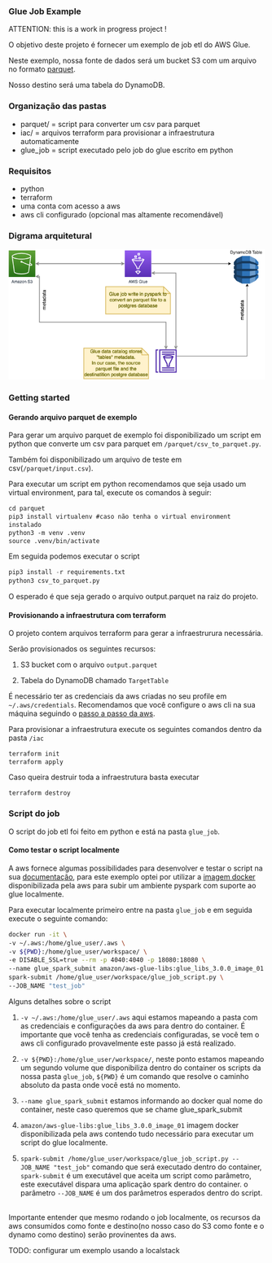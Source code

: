 ### Glue Job Example

ATTENTION: this is a work in progress project !

O objetivo deste projeto é fornecer um exemplo de job etl do AWS Glue.

Neste exemplo, nossa fonte de dados será um bucket S3 com um arquivo no formato [parquet](https://parquet.apache.org/).

Nosso destino será uma tabela do DynamoDB. 

### Organização das pastas

 - parquet/ = script para converter um csv para parquet
 - iac/ = arquivos terraform para provisionar a infraestrutura automaticamente
 - glue_job = script executado pelo job do glue escrito em python


### Requisitos
- python
- terraform
- uma conta com acesso a aws
- aws cli configurado (opcional mas altamente recomendável)


### Digrama arquitetural

![Diagrama](/docs/images/Glue_example.drawio.png)


### Getting started


#### Gerando arquivo parquet de exemplo 

Para gerar um arquivo parquet de exemplo foi disponibilizado um script em python que converte um csv para parquet em `/parquet/csv_to_parquet.py`.

Também foi disponibilizado um arquivo de teste em csv(`/parquet/input.csv`).

Para executar um script em python recomendamos que seja usado um virtual environment, para tal, execute os comandos à seguir:


```shell
cd parquet
pip3 install virtualenv #caso não tenha o virtual environment instalado
python3 -m venv .venv
source .venv/bin/activate
```

Em seguida podemos executar o script

```python
pip3 install -r requirements.txt
python3 csv_to_parquet.py
```

O esperado é que seja gerado o arquivo output.parquet na raiz do projeto.

#### Provisionando a infraestrutura com terraform

O projeto contem arquivos terraform para gerar a infraestrurura necessária.

Serão provisionados os seguintes recursos:

1. S3 bucket com o arquivo `output.parquet`

2. Tabela do DynamoDB chamado `TargetTable` 

É necessário ter as credenciais da aws criadas no seu profile em `~/.aws/credentials`. Recomendamos que você configure o aws cli na sua máquina seguindo o [passo a passo da aws](https://docs.aws.amazon.com/cli/latest/userguide/cli-configure-quickstart.html).

Para provisionar a infraestrutura execute os seguintes comandos dentro da pasta `/iac`

```shell
terraform init
terraform apply
```

Caso queira destruir toda a infraestrutura basta executar

```shell
terraform destroy
```

### Script do job

O script do job etl foi feito em python e está na pasta `glue_job`.

#### Como testar o script localmente

A aws fornece algumas possibilidades para desenvolver e testar o script na sua [documentação](https://docs.aws.amazon.com/glue/latest/dg/aws-glue-programming-etl-libraries.html), para este exemplo optei por utilizar a [imagem docker](https://docs.aws.amazon.com/glue/latest/dg/aws-glue-programming-etl-libraries.html#develop-local-docker-image) disponibilizada pela aws para subir um ambiente pyspark com suporte ao glue localmente.

Para executar localmente primeiro entre na pasta `glue_job` e em seguida execute o seguinte comando:

```sh
docker run -it \
-v ~/.aws:/home/glue_user/.aws \
-v ${PWD}:/home/glue_user/workspace/ \
-e DISABLE_SSL=true --rm -p 4040:4040 -p 18080:18080 \
--name glue_spark_submit amazon/aws-glue-libs:glue_libs_3.0.0_image_01 \
spark-submit /home/glue_user/workspace/glue_job_script.py \
--JOB_NAME "test_job"

```

Alguns detalhes sobre o script

 01. `-v ~/.aws:/home/glue_user/.aws` aqui estamos mapeando a pasta com as credenciais e configurações da aws para dentro do container. É importante que você tenha as credenciais configuradas, se você tem o aws cli configurado provavelmente este passo já está realizado.

 00. `-v ${PWD}:/home/glue_user/workspace/`, neste ponto estamos mapeando um segundo volume que disponibiliza dentro do container os scripts da nossa pasta `glue_job`, `${PWD}` é um comando que resolve o caminho absoluto da pasta onde você está no momento.

 00. `--name glue_spark_submit` estamos informando ao docker qual nome do container, neste caso queremos que se chame glue_spark_submit

 00. `amazon/aws-glue-libs:glue_libs_3.0.0_image_01` imagem docker disponibilizada pela aws contendo tudo necessário para executar um script do glue localmente.

 00. `spark-submit /home/glue_user/workspace/glue_job_script.py --JOB_NAME "test_job"` comando que será executado dentro do container, `spark-submit` é um executável que aceita um script como parâmetro, este executável dispara uma aplicação spark dentro do container. o parâmetro `--JOB_NAME` é um dos parâmetros esperados dentro do script.

<br/>
Importante entender que mesmo rodando o job localmente, os recursos da aws consumidos como fonte e destino(no nosso caso do S3 como fonte e o dynamo como destino) serão provinentes da aws.

TODO: configurar um exemplo usando a localstack


